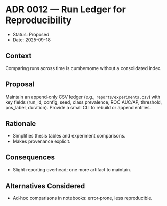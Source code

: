 # ADR 0012 — Run Ledger for Reproducibility

- Status: Proposed
- Date: 2025-09-18

## Context
Comparing runs across time is cumbersome without a consolidated index.

## Proposal
Maintain an append‑only CSV ledger (e.g., `reports/experiments.csv`) with key fields (run_id, config, seed, class prevalence, ROC AUC/AP, threshold, pos_label, duration). Provide a small CLI to rebuild or append entries.

## Rationale
- Simplifies thesis tables and experiment comparisons.
- Makes provenance explicit.

## Consequences
- Slight reporting overhead; one more artifact to maintain.

## Alternatives Considered
- Ad‑hoc comparisons in notebooks: error‑prone, less reproducible.

